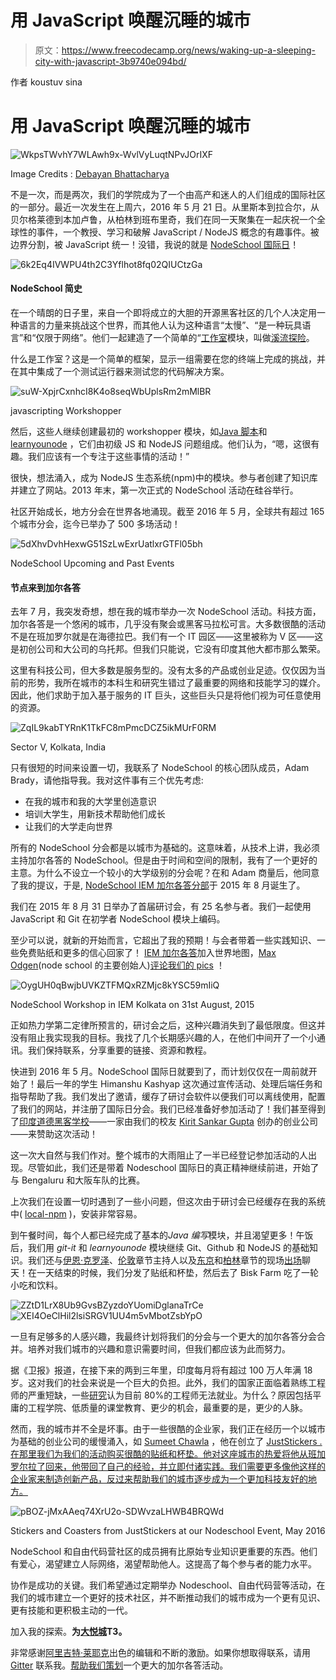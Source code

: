 # 用 JavaScript 唤醒沉睡的城市

> 原文：<https://www.freecodecamp.org/news/waking-up-a-sleeping-city-with-javascript-3b9740e094bd/>

作者 koustuv sina

# 用 JavaScript 唤醒沉睡的城市

![WkpsTWvhY7WLAwh9x-WvlVyLuqtNPvJOrIXF](img/d5ceaf5d69e6c6f4941cf8d806c80e15.png)

Image Credits : [Debayan Bhattacharya](https://www.youtube.com/channel/UC-eec5VdR8OiCGqMQzkxucg)

不是一次，而是两次，我们的学院成为了一个由高产和迷人的人们组成的国际社区的一部分。最近一次发生在上周六，2016 年 5 月 21 日。从里斯本到拉合尔，从贝尔格莱德到本加卢鲁，从柏林到班布里奇，我们在同一天聚集在一起庆祝一个全球性的事件，一个教授、学习和破解 JavaScript / NodeJS 概念的有趣事件。被边界分割，被 JavaScript 统一！没错，我说的就是 [NodeSchool 国际日](http://nodeschool.io/international-day)！

![6k2Eq4IVWPU4th2C3Yflhot8fq02QIUCtzGa](img/6bdd29903b66d76947346389294fa886.png)

#### NodeSchool 简史

在一个晴朗的日子里，来自一个即将成立的大胆的开源黑客社区的几个人决定用一种语言的力量来挑战这个世界，而其他人认为这种语言“太慢”、“是一种玩具语言”和“仅限于网络”。他们一起建造了一个简单的“[工作室](https://github.com/workshopper/workshopper)模块，叫做[溪流探险](https://github.com/substack/stream-adventure)。

什么是工作室？这是一个简单的框架，显示一组需要在您的终端上完成的挑战，并在其中集成了一个测试运行器来测试您的代码解决方案。

![suW-XpjrCxnhcI8K4o8seqWbUplsRm2mMlBR](img/5370d629b173a2d455cfd63c2f631a0b.png)

javascripting Workshopper

然后，这些人继续创建最初的 workshopper 模块，如[Java 脚本](https://github.com/sethvincent/javascripting)和 [learnyounode](https://github.com/workshopper/learnyounode) ，它们由初级 JS 和 NodeJS 问题组成。他们认为，“嗯，这很有趣。我们应该有一个专注于这些事情的活动！”

很快，想法涌入，成为 NodeJS 生态系统(npm)中的模块。参与者创建了知识库并建立了网站。2013 年末，第一次正式的 NodeSchool 活动在硅谷举行。

社区开始成长，地方分会在世界各地涌现。截至 2016 年 5 月，全球共有超过 165 个城市分会，迄今已举办了 500 多场活动！

![5dXhvDvhHexwG51SzLwExrUatlxrGTFl05bh](img/1b7929c5404281d87e35b8ae6636250a.png)

NodeSchool Upcoming and Past Events

#### 节点来到加尔各答

去年 7 月，我突发奇想，想在我的城市举办一次 NodeSchool 活动。科技方面，加尔各答是一个悠闲的城市，几乎没有聚会或黑客马拉松可言。大多数很酷的活动不是在班加罗尔就是在海德拉巴。我们有一个 IT 园区——这里被称为 V 区——这是初创公司和大公司的乌托邦。但我们只能说，它没有印度其他大都市那么繁荣。

这里有科技公司，但大多数是服务型的。没有太多的产品或创业足迹。仅仅因为当前的形势，我所在城市的本科生和研究生错过了最重要的网络和技能学习的媒介。因此，他们求助于加入基于服务的 IT 巨头，这些巨头只是将他们视为可任意使用的资源。

![ZqIL9kabTYRnK1TkFC8mPmcDCZ5ikMUrF0RM](img/5a161c7faa5580d3c82b8e010e24f8d1.png)

Sector V, Kolkata, India

只有很短的时间来设置一切，我联系了 NodeSchool 的核心团队成员，Adam Brady，请他指导我。我对这件事有三个优先考虑:

*   在我的城市和我的大学里创造意识
*   培训大学生，用新技术帮助他们成长
*   让我们的大学走向世界

所有的 NodeSchool 分会都是以城市为基础的。这意味着，从技术上讲，我必须主持加尔各答的 NodeSchool。但是由于时间和空间的限制，我有了一个更好的主意。为什么不设立一个较小的大学级别的分会呢？在和 Adam 商量后，他同意了我的提议，于是, [NodeSchool IEM 加尔各答分部](https://github.com/nodeschool/iem-kolkata)于 2015 年 8 月诞生了。

我们在 2015 年 8 月 31 日举办了首届研讨会，有 25 名参与者。我们一起使用 JavaScript 和 Git 在初学者 NodeSchool 模块上编码。

至少可以说，就新的开始而言，它超出了我的预期！与会者带着一些实践知识、一些免费贴纸和更多的信心回家了！ [IEM 加尔各答](http://iem.edu.in/)加入世界地图，[Max Odgen](https://github.com/maxogden)(node school 的主要创始人)[评论我们的 pics](https://github.com/nodeschool/iem-kolkata/issues/3) ！

![OygUH0qBwjbUVKZTFMQxRZMjc8kYSC59mIiQ](img/0479f18ebcb89384da8e83aa004c66d3.png)

NodeSchool Workshop in IEM Kolkata on 31st August, 2015

正如热力学第二定律所预言的，研讨会之后，这种兴趣消失到了最低限度。但这并没有阻止我实现我的目标。我找了几个长期感兴趣的人，在他们中间开了一个小通讯。我们保持联系，分享重要的链接、资源和教程。

快进到 2016 年 5 月。NodeSchool 国际日就要到了，而计划仅仅在一周前就开始了！最后一年的学生 Himanshu Kashyap 这次通过宣传活动、处理后端任务和指导帮助了我。我们发出了邀请，缓存了研讨会软件以便我们可以离线使用，配置了我们的网站，并注册了国际日分会。我们已经准备好参加活动了！我们甚至得到了[印度道德黑客学校](https://www.isoeh.com/)——一家由我们的校友 [Kirit Sankar Gupta](https://www.linkedin.com/in/kiritsankargupta) 创办的创业公司——来赞助这次活动！

这一次大自然与我们作对。整个城市的大雨阻止了一半已经登记参加活动的人出现。尽管如此，我们还是带着 Nodeschool 国际日的真正精神继续前进，开始了与 Bengaluru 和大阪车队的比赛。

上次我们在设置一切时遇到了一些小问题，但这次由于研讨会已经缓存在我的系统中( [local-npm](https://github.com/nolanlawson/local-npm) )，安装非常容易。

到午餐时间，每个人都已经完成了基本的*Java 编写*模块，并且渴望更多！午饭后，我们用 *git-it* 和 *learnyounode* 模块继续 Git、Github 和 NodeJS 的基础知识。我们还与[伊恩·克罗泽](https://github.com/iancrowther)、[伦敦](http://nodeschool.io/london/)章节主持人以及[东京](http://nodeschool.io/tokyo/)和[柏林](http://nodeschool.io/berlin/)章节的现场[出场](https://appear.in/)聊天！在一天结束的时候，我们分发了贴纸和杯垫，然后去了 Bisk Farm 吃了一轮小吃和饮料。

![ZZtD1LrX8Ub9GvsBZyzdoYUomiDglanaTrCe](img/fb6e56fd4494ee3a4be9c1eada5f29c0.png)![XEI4OeClHil2lsiSRGV1UU4m5vMbotZsbYpO](img/95a235d8f84994f3566471121bda6561.png)

一旦有足够多的人感兴趣，我最终计划将我们的分会与一个更大的加尔各答分会合并。培养对我们城市的兴趣和意识需要时间，但我们都应该为此而努力。

据《卫报》报道，在接下来的两到三年里，印度每月将有超过 100 万人年满 18 岁。这对我们的社会来说是一个巨大的负担。此外，我们的国家正面临着熟练工程师的严重短缺，一些[研究](http://timesofindia.indiatimes.com/tech/tech-news/Over-80-of-engineering-graduates-in-India-unemployable-Study/articleshow/50704157.cms)认为目前 80%的工程师无法就业。为什么？原因包括平庸的工程学院、低质量的课堂教育、更少的机会，最重要的是，更少的人脉。

然而，我的城市并不全是坏事。由于一些很酷的企业家，我们正在经历一个以城市为基础的创业公司的缓慢涌入，如 [Sumeet Chawla](https://www.linkedin.com/in/chawlasumeet) ，他在创立了 [JustStickers .在那里我们为我们的活动购买很酷的贴纸和杯垫。他对这座城市的热爱将他从班加罗尔拉了回来，他带回了自己的经验，并立即付诸实践。我们需要更多像他这样的企业家来制造创新产品，反过来帮助我们的城市逐步成为一个更加科技友好的地方。](http://juststickers.in/)

![pBOZ-jMxAAeq74XrU2o-SDWvzaLHWB4BRQWd](img/25ff82c64a21dcd227efa48f5234322a.png)

Stickers and Coasters from JustStickers at our Nodeschool Event, May 2016

NodeSchool 和自由代码营社区的成员拥有比原始专业知识更重要的东西。他们有爱心，渴望建立人际网络，渴望帮助他人。这提高了每个参与者的能力水平。

协作是成功的关键。我们希望通过定期举办 Nodeschool、自由代码营等活动，在我们的城市建立一个更好的技术社区，并不断推动我们的城市成为一个更有见识、更有技能和更积极主动的一代。

加入我的探索。**为[大悦城](https://www.quora.com/Why-was-Kolkata-given-the-nickname-City-of-Joy)T3。**

非常感谢[阿里吉特·莱耶克](https://github.com/alayek)出色的编辑和不断的激励。如果你想取得联系，请用 [Gitter](https://gitter.im/koustuvsinha) 联系我。[帮助我们策划](https://gitter.im/nodeschool/kolkata)一个更大的加尔各答活动。